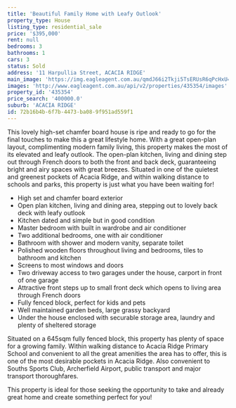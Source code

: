 ```yaml
---
title: 'Beautiful Family Home with Leafy Outlook'
property_type: House
listing_type: residential_sale
price: '$395,000'
rent: null
bedrooms: 3
bathrooms: 1
cars: 3
status: Sold
address: '11 Harpullia Street, ACACIA RIDGE'
main_image: 'https://img.eagleagent.com.au/qmdJ66i2Tkji5TsERUsR6qPcHxU=/1280x854/smart/https://s3-us-west-2.amazonaws.com/eagleagent-orig/images/6823517/121766074-image-M.jpg'
images: 'http://www.eagleagent.com.au/api/v2/properties/435354/images'
property_id: '435354'
price_search: '400000.0'
suburb: 'ACACIA RIDGE'
id: 72b16b4b-6f7b-4473-ba08-9f951ad559f1
---
```

This lovely high-set chamfer board house is ripe and ready to go for the final touches to make this a great lifestyle home. With a great open-plan layout, complimenting modern family living, this property makes the most of its elevated and leafy outlook. The open-plan kitchen, living and dining step out through French doors to both the front and back deck, guaranteeing bright and airy spaces with great breezes. Situated in one of the quietest and greenest pockets of Acacia Ridge, and within walking distance to schools and parks, this property is just what you have been waiting for!

*  High set and chamfer board exterior
*  Open plan kitchen, living and dining area, stepping out to lovely back deck with leafy outlook
*  Kitchen dated and simple but in good condition
*  Master bedroom with built in wardrobe and air conditioner
*  Two additional bedrooms, one with air conditioner
*  Bathroom with shower and modern vanity, separate toilet
*  Polished wooden floors throughout living and bedrooms, tiles to bathroom and kitchen
*  Screens to most windows and doors
*  Two driveway access to two garages under the house, carport in front of one garage
*  Attractive front steps up to small front deck which opens to living area through French doors
*  Fully fenced block, perfect for kids and pets
*  Well maintained garden beds, large grassy backyard
*  Under the house enclosed with securable storage area, laundry and plenty of sheltered storage

Situated on a 645sqm fully fenced block, this property has plenty of space for a growing family. Within walking distance to Acacia Ridge Primary School and convenient to all the great amenities the area has to offer, this is one of the most desirable pockets in Acacia Ridge. Also convenient to Souths Sports Club, Archerfield Airport, public transport and major transport thoroughfares.

This property is ideal for those seeking the opportunity to take and already great home and create something perfect for you!